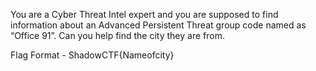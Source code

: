 You are a Cyber Threat Intel expert and you are supposed to find information about an Advanced Persistent Threat group code named as “Office 91”. Can you help find the city they are from.

Flag Format - ShadowCTF{Nameofcity}